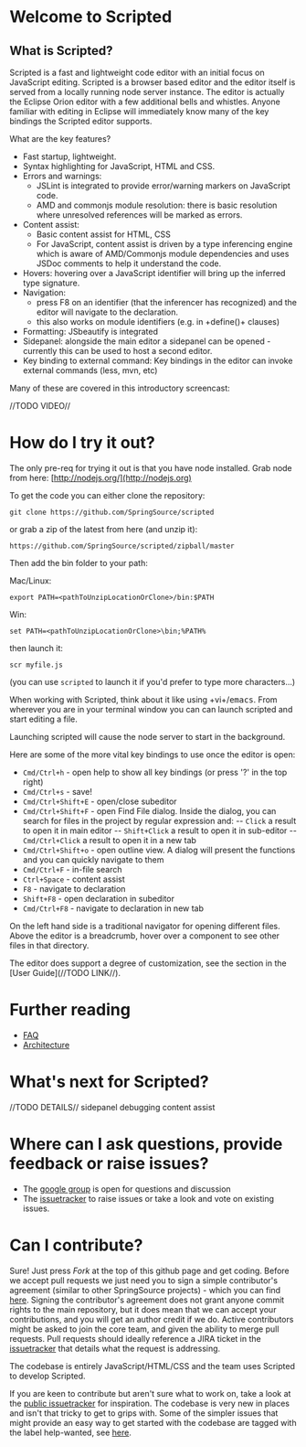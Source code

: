 # Welcome to Scripted

## What is Scripted?

Scripted is a fast and lightweight code editor with an initial focus on JavaScript editing.  Scripted is a browser based editor
and the editor itself is served from a locally running node server instance.  The editor is actually the Eclipse Orion editor with
a few additional bells and whistles. Anyone familiar with editing in Eclipse will immediately know many of the key bindings
the Scripted editor supports.

What are the key features?

- Fast startup, lightweight.
- Syntax highlighting for JavaScript, HTML and CSS.
- Errors and warnings: 
	- JSLint is integrated to provide error/warning markers on JavaScript code.
	- AMD and commonjs module resolution: there is basic resolution where unresolved references will be marked as errors.
- Content assist:
	- Basic content assist for HTML, CSS
	- For JavaScript, content assist is driven by a type inferencing engine which is aware of AMD/Commonjs module 
dependencies and uses JSDoc comments to help it understand the code.
- Hovers: hovering over a JavaScript identifier will bring up the inferred type signature.
- Navigation: 
	- press F8 on an identifier (that the inferencer has recognized) and the editor will navigate to the declaration.
	- this also works on module identifiers (e.g. in +define()+ clauses)
- Formatting: JSbeautify is integrated
- Sidepanel: alongside the main editor a sidepanel can be opened - currently this can be used to host a second editor.
- Key binding to external command: Key bindings in the editor can invoke external commands (less, mvn, etc)

Many of these are covered in this introductory screencast:

//TODO VIDEO//

# How do I try it out?

The only pre-req for trying it out is that you have node installed. Grab node from here: [http://nodejs.org/](http://nodejs.org)

To get the code you can either clone the repository:

	git clone https://github.com/SpringSource/scripted

or grab a zip of the latest from here (and unzip it):

	https://github.com/SpringSource/scripted/zipball/master

Then add the bin folder to your path:

Mac/Linux:

	export PATH=<pathToUnzipLocationOrClone>/bin:$PATH

Win:

	set PATH=<pathToUnzipLocationOrClone>\bin;%PATH%

then launch it:

	scr myfile.js

(you can use `scripted` to launch it if you'd prefer to type more characters...)

When working with Scripted, think about it like using +vi+/<tt>emacs</tt>. From wherever you are in your terminal window you can
can launch scripted and start editing a file.

Launching scripted will cause the node server to start in the background.

Here are some of the more vital key bindings to use once the editor is open:

- `Cmd/Ctrl+h` - open help to show all key bindings (or press '?' in the top right)
- `Cmd/Ctrl+s` - save!
- `Cmd/Ctrl+Shift+E` - open/close subeditor
- `Cmd/Ctrl+Shift+F` - open Find File dialog. Inside the dialog, you can search for files in the project by regular expression and:
-- `Click` a result to open it in main editor
-- `Shift+Click` a result to open it in sub-editor
-- `Cmd/Ctrl+Click` a result to open it in a new tab
- `Cmd/Ctrl+Shift+o` - open outline view. A dialog will present the functions and you can quickly navigate to them
- `Cmd/Ctrl+F` - in-file search
- `Ctrl+Space` - content assist
- `F8` - navigate to declaration
- `Shift+F8` - open declaration in subeditor
- `Cmd/Ctrl+F8` - navigate to declaration in new tab

On the left hand side is a traditional navigator for opening different files. Above the editor is a breadcrumb, hover over a component to see other files in that directory.

The editor does support a degree of customization, see the section in the [User Guide](//TODO LINK//).

# Further reading

- [FAQ](https://github.com/SpringSource/scripted/wiki/FAQ)
- [Architecture](https://github.com/SpringSource/scripted/wiki/Architecture)

# What's next for Scripted?

//TODO DETAILS//
sidepanel
debugging
content assist


# Where can I ask questions, provide feedback or raise issues?

- The [google group](https://groups.google.com/forum/#!forum/scripted-editor) is open for questions and discussion
- The [issuetracker](https://issuetracker.springsource.com/browse/scripted) to raise issues or take a look and vote on existing issues.

# Can I contribute?

Sure! Just press *Fork* at the top of this github page and get coding. Before we accept pull requests we just need you to sign a simple contributor's
agreement (similar to other SpringSource projects) - which you can find [here](https://support.springsource.com/spring_committer_signup). Signing the contributor's agreement does not grant anyone commit rights to the main repository, but it does mean that we can accept your contributions, and you will get an author credit if we do. Active contributors might be asked to join the core team, and given the ability to merge pull requests.
Pull requests should ideally reference a JIRA ticket in the [issuetracker](https://issuetracker.springsource.com/browse/SCRIPTED) that details what the request is addressing.

The codebase is entirely JavaScript/HTML/CSS and the team uses Scripted to develop Scripted.

If you are keen to contribute but aren't sure what to work on, take a look at the [public issuetracker](https://issuetracker.springsource.com/browse/SCRIPTED) for inspiration.
The codebase is very new in places and isn't that tricky to get to grips with. Some of the simpler issues that might provide an easy way to get started with the codebase are tagged with the label help-wanted, see [here](https://issuetracker.springsource.com/secure/IssueNavigator.jspa?reset=true&jqlQuery=project+%3D+SCRIPTED+AND+labels+%3D+help-wanted+AND+status+in+%28Open%2C+%22In+Progress%22%2C+Reopened%29+ORDER+BY+key+ASC%2C+priority+DESC).

